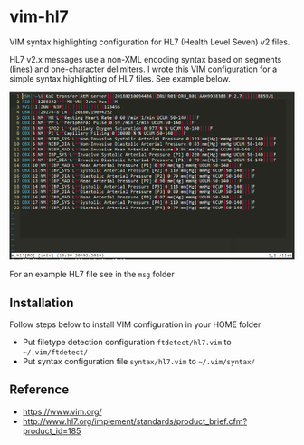 # vim-hl7

VIM syntax highlighting configuration for HL7 (Health Level Seven) v2 files.

HL7 v2.x messages use a non-XML encoding syntax based on segments (lines) and one-character delimiters.
I wrote this VIM configuration for a simple syntax highlighting of HL7 files.
See example below.

![VIM Syntax](https://raw.githubusercontent.com/gitrust/vim-hl7/master/hl7.PNG)

For an example HL7 file see in the `msg` folder

## Installation

Follow steps below to install VIM configuration in your HOME folder

- Put filetype detection configuration `ftdetect/hl7.vim` to `~/.vim/ftdetect/`
- Put syntax configuration file `syntax/hl7.vim` to `~/.vim/syntax/`

## Reference

- https://www.vim.org/
- http://www.hl7.org/implement/standards/product_brief.cfm?product_id=185
